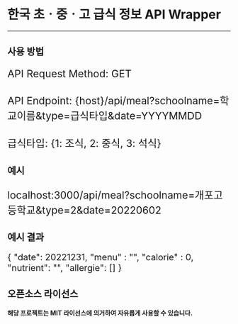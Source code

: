 # 한국 초ㆍ중ㆍ고 급식 정보 API Wrapper
***
<h2>사용 방법</h2>
<p style="font-size: 23px">
API Request Method: GET
<br/>
<br/>
API Endpoint: {host}/api/meal?schoolname=학교이름&type=급식타입&date=YYYYMMDD
<br/>
<br/>
급식타입: {1: 조식, 2: 중식, 3: 석식}
</p>
<h2>예시</h2>
<p style="font-size: 23px">
localhost:3000/api/meal?schoolname=개포고등학교&type=2&date=20220602
</p>
<h2>예시 결과</h2>
<p style="font-size:20px;">
{
    "date": 20221231,
    "menu" : "",
    "calorie" : 0,
    "nutrient": "",
    "allergie": []
}
</p>
<h2>오픈소스 라이선스</h2>
<h4>해당 프로젝트는 MIT 라이선스에 의거하여 자유롭게 사용할 수 있습니다.</h4>

